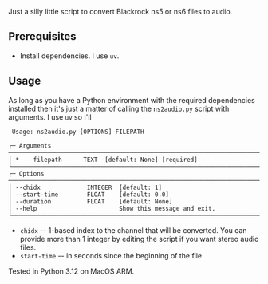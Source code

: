 Just a silly little script to convert Blackrock ns5 or ns6 files to audio.

## Prerequisites

* Install dependencies. I use `uv`.

## Usage

As long as you have a Python environment with the required dependencies installed then it's just a matter of calling the `ns2audio.py` script with arguments. I use `uv` so I'll 


```
 Usage: ns2audio.py [OPTIONS] FILEPATH                                                                                                                                                           
                                                                                                                                                                                                 
╭─ Arguments ───────────────────────────────────────────────────────────────────────────────────
│ *    filepath      TEXT  [default: None] [required]                                           
╰───────────────────────────────────────────────────────────────────────────────────────────────
╭─ Options ─────────────────────────────────────────────────────────────────────────────────────
│ --chidx             INTEGER  [default: 1]                                                     
│ --start-time        FLOAT    [default: 0.0]                                                   
│ --duration          FLOAT    [default: None]                                                  
│ --help                       Show this message and exit.     
╰───────────────────────────────────────────────────────────────────────────────────────────────
```

* `chidx` -- 1-based index to the channel that will be converted. You can provide more than 1 integer by editing the script if you want stereo audio files.
* `start-time` -- in seconds since the beginning of the file

Tested in Python 3.12 on MacOS ARM.
